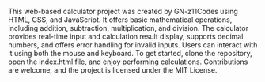 This web-based calculator project was created by GN-z11Codes using HTML, CSS, and JavaScript. It offers basic mathematical operations, including addition, subtraction, multiplication, and division. The calculator provides real-time input and calculation result display, supports decimal numbers, and offers error handling for invalid inputs. Users can interact with it using both the mouse and keyboard. To get started, clone the repository, open the index.html file, and enjoy performing calculations. Contributions are welcome, and the project is licensed under the MIT License.

